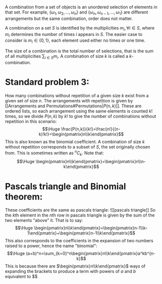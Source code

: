 
A combination from a set of objects is an unordered selection of elements in that set. For example, $\left\{\omega_1,\omega_2,\dots,\omega_n\right\}$ and $\left\{\omega_n,\omega_{n-1},\dots,\omega_1\right\}$ are different arrangements but the same combination, order does not matter.

A combination on a set $S$ is identified by the multiplicities $m_i,\forall i\in S$, where $m_i$ determines the number of times $i$ appears in $S$. The easier case to consider is $m_i\in\{0,1\}$, each element used either no times or one time.

The size of a combination is the total number of selections, that is the sum of all multiplicities $\sum_{i\in S}m_i$. A combination of size $k$ is called a $k$-combination.

# Standard problem 3:

How many combinations without repetition of a given size $k$ exist from a given set of size $n$. The arrangements with repetition is given by [[Arrangements and Permutations#Permutations|$P(n,k)$]]. These are ordered lists, so each arrangement using the same elements is counted $k!$ times, so we divide $P(n,k)$ by $k!$ to give the number of combinations without repetition in this scenario:$$\Huge \frac{P(n,k)}{k!}=\frac{n!}{(n-k)!k!}=\begin{pmatrix}n\\k\end{pmatrix}$$
This is also known as the binomial coefficient. A combination of size $k$ without repetition corresponds to a subset of $S$, the set originally chosen from. This is sometimes written as $^nC_k$. Note that:$$\Huge \begin{pmatrix}n\\k\end{pmatrix}=\begin{pmatrix}n\\n-k\end{pmatrix}$$
# Pascals triangle and Binomial theorem:

These coefficients are the same as pascals triangle:
![[pascals triangle]]
So the $k$th element in the $n$th row in pascals triangle is given by the sum of the two elements "above" it. That is to say:$$\Huge \begin{pmatrix}n\\k\end{pmatrix}=\begin{pmatrix}n-1\\k-1\end{pmatrix}+\begin{pmatrix}n-1\\k\end{pmatrix}$$
This also corresponds to the coefficients in the expansion of two numbers raised to a power, hence the name "binomial":
$$\Huge (a+b)^n=\sum_{k=0}^n\begin{pmatrix}n\\k\end{pmatrix}a^kb^{n-k}$$
This is because there are $\begin{pmatrix}n\\k\end{pmatrix}$ ways of expanding the brackets to produce a term with powers of $a$ and $b$ equivalent to $$
